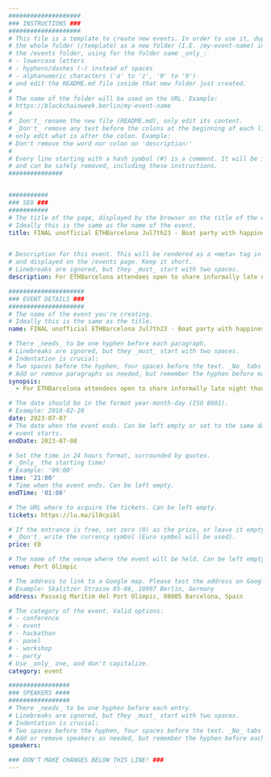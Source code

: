 ```yaml
---
####################
### INSTRUCTIONS ###
####################
# This file is a template to create new events. In order to use it, duplicate
# the whole folder (/template) as a new folder (I.E. /my-event-name) inside of
# the /events folder, using for the folder name _only_:
# - lowercase letters
# - hyphens/dashes (-) instead of spaces
# - alphanumeric characters ('a' to 'z', '0' to '9')
# and edit the README.md file inside that new folder just created.
#
# The name of the folder will be used on the URL. Example:
# https://blockchainweek.berlin/my-event-name
#
# _Don't_ rename the new file (README.md), only edit its content.
# _Don't_ remove any text before the colons at the beginning of each line,
# only edit what is after the colon. Example:
# Don't remove the word nor colon on 'description:'
#
# Every line starting with a hash symbol (#) is a comment. It will be ignored
# and can be safely removed, including these instructions.
###############


###########
### SEO ###
###########
# The title of the page, displayed by the browser on the title of the window.
# Ideally this is the same as the name of the event.
title: FINAL unofficial ETHBarcelona Jul7th23 - Boat party with happiness gin cocktails


# Description for this event. This will be rendered as a <meta> tag in the HTML,
# and displayed on the /events page. Keep it short.
# Linebreaks are ignored, but they _must_ start with two spaces.
description: For ETHBarcelona attendees open to share informally late night thoughts about adapting e2c.how to inspire your own business model

#####################
### EVENT DETAILS ###
#####################
# The name of the event you're creating.
# Ideally this is the same as the title.
name: FINAL unofficial ETHBarcelona Jul7th23 - Boat party with happiness gin cocktails

# There _needs_ to be one hyphen before each paragraph.
# Linebreaks are ignored, but they _must_ start with two spaces.
# Indentation is crucial:
# Two spaces before the hyphen, four spaces before the text. _No_ tabs allowed.
# Add or remove paragraphs as needed, but remember the hyphen before each entry.
synopsis:
  - For ETHBarcelona attendees open to share informally late night thoughts about adapting e2c.how to inspire your own business model

# The date should be in the format year-month-day (ISO 8601).
# Example: 2018-02-28
date: 2023-07-07
# The date when the event ends. Can be left empty or set to the same day the
# event starts.
endDate: 2023-07-08

# Set the time in 24 hours format, surrounded by quotes.
# _Only_ the starting time!
# Example: '09:00'
time: '21:00'
# Time when the event ends. Can be left empty.
endTime: '01:00'

# The URL where to acquire the tickets. Can be left empty.
tickets: https://lu.ma/il0cpibl

# If the entrance is free, set zero (0) as the price, or leave it empty.
# _Don't_ write the currency symbol (Euro symbol will be used).
price: €0

# The name of the venue where the event will be held. Can be left empty.
venue: Port Olímpic

# The address to link to a Google map. Please test the address on Google Maps.
# Example: Skalitzer Strasse 85-86, 10997 Berlin, Germany
address: Passeig Marítim del Port Olímpic, 08005 Barcelona, Spain

# The category of the event. Valid options:
# - conference
# - event
# - hackathon
# - panel
# - workshop
# - party
# Use _only_ one, and don't capitalize.
category: event

#################
### SPEAKERS ####
#################
# There _needs_ to be one hyphen before each entry.
# Linebreaks are ignored, but they _must_ start with two spaces.
# Indentation is crucial:
# Two spaces before the hyphen, four spaces before the text. _No_ tabs allowed.
# Add or remove speakers as needed, but remember the hyphen before each entry.
speakers:

### DON'T MAKE CHANGES BELOW THIS LINE! ###
---
```


<!-- ### DON'T MAKE CHANGES BELOW THIS LINE! ### -->

<Event-Content/>
